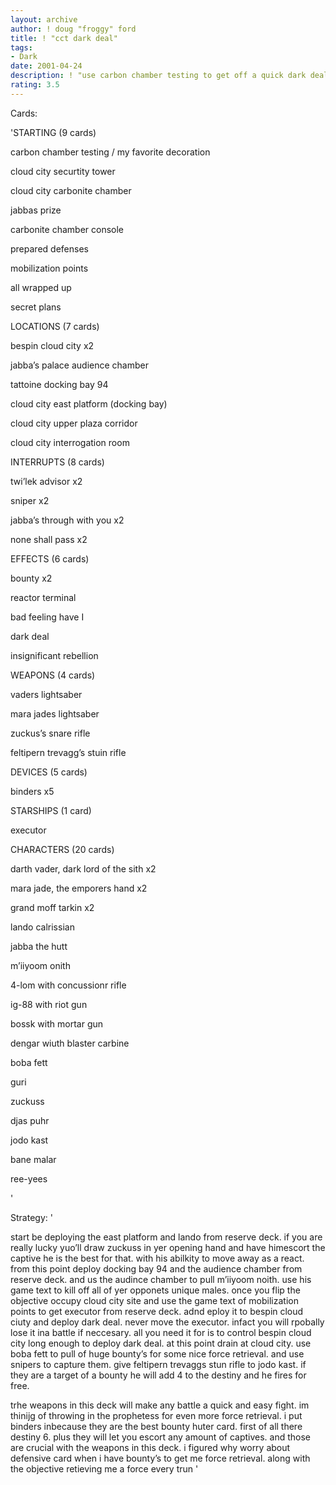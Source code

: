 ```yaml
---
layout: archive
author: ! doug "froggy" ford
title: ! "cct dark deal"
tags:
- Dark
date: 2001-04-24
description: ! "use carbon chamber testing to get off a quick dark deal. then drain with bounty huters"
rating: 3.5
---
```

Cards: 

'STARTING (9 cards)

carbon chamber testing / my favorite decoration

cloud city securtity tower

cloud city carbonite chamber

jabbas prize

carbonite chamber console

prepared defenses

mobilization points

all wrapped up

secret plans


LOCATIONS (7 cards)

bespin cloud city x2

jabba’s palace audience chamber

tattoine docking bay 94

cloud city east platform (docking bay)

cloud city upper plaza corridor

cloud city interrogation room


INTERRUPTS (8 cards)

twi’lek advisor x2

sniper x2

jabba’s through with you x2

none shall pass x2


EFFECTS (6 cards)

bounty x2

reactor terminal

bad feeling have I

dark deal

insignificant rebellion


WEAPONS (4 cards)

vaders lightsaber

mara jades lightsaber

zuckus’s snare rifle

feltipern trevagg’s stuin rifle


DEVICES (5 cards)

binders x5


STARSHIPS (1 card)

executor


CHARACTERS (20 cards)

darth vader, dark lord of the sith x2

mara jade, the emporers hand x2

grand moff tarkin x2

lando calrissian

jabba the hutt

m’iiyoom onith

4-lom with concussionr rifle

ig-88 with riot gun

bossk with mortar gun

dengar wiuth blaster carbine

boba fett 

guri

zuckuss

djas puhr

jodo kast

bane malar

ree-yees

'

Strategy: '

start be deploying the east platform and lando from reserve deck.  if you are really lucky yuo’ll draw zuckuss in yer opening hand and have himescort the captive he is the best for that. with his abilkity to move away as a react. from this point deploy docking bay 94 and the audience chamber from reserve deck. and us the audince chamber to pull m’iiyoom noith. use his game text to kill off all of yer opponets unique males. once you flip the objective occupy cloud city site and use the game text of mobilization points to get executor from reserve deck. adnd eploy it to bespin cloud ciuty and deploy dark deal. never move the executor. infact you will rpobally lose it ina battle if neccesary. all you need it for is to control bespin cloud city long enough to deploy dark deal. at this point drain at cloud city. use boba fett to pull of huge bounty’s for some nice force retrieval. and use snipers to capture them. give feltipern trevaggs stun rifle to jodo kast. if they are a target of a bounty he will add 4 to the destiny and he fires for free.

trhe weapons in this deck will make any battle a quick and easy fight. im thinijg of throwing in the prophetess for even more force retrieval. i put binders inbecause they are the best bounty huter card. first of all there destiny 6. plus they will let you escort any amount of captives. and those are crucial with the weapons in this deck. i figured why worry about defensive card when i have bounty’s to get me force retrieval. along with the objective retieving me a force every trun '